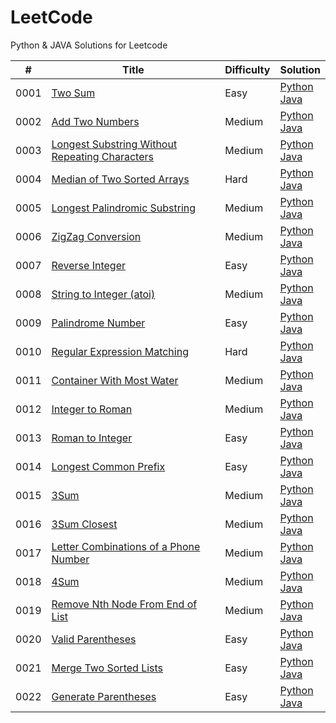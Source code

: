 # LeetCode

Python &amp; JAVA Solutions for Leetcode



| # | Title| Difficulty | Solution |
|---|---|---|---|
|0001| [Two Sum](https://leetcode-cn.com/problems/two-sum/)|Easy|[Python](./algorithms/python/TwoSum.py)<br>[Java](./algorithms/java/src/TwoSum.java)|
|0002| [Add Two Numbers](https://leetcode-cn.com/problems/add-two-numbers/)|Medium|[Python](./algorithms/python/AddTwoNumbers.py)<br>[Java](./algorithms/java/src/AddTwoNumbers.java)|
|0003| [Longest Substring Without Repeating Characters](https://leetcode-cn.com/problems/longest-substring-without-repeating-characters/)|Medium|[Python](./algorithms/python/LongestSubstringWithoutRepeatingCharacters.py)<br>[Java](./algorithms/java/src/LongestSubstringWithoutRepeatingCharacters.java)|
|0004| [Median of Two Sorted Arrays](https://leetcode-cn.com/problems/median-of-two-sorted-arrays/)|Hard|[Python](./algorithms/python/MedianOfTwoSortedArrays.py)<br>[Java](./algorithms/java/src/MedianOfTwoSortedArrays.java)|
|0005| [Longest Palindromic Substring](https://leetcode-cn.com/problems/longest-palindromic-substring/)|Medium|[Python](./algorithms/python/LongestPalindromicSubstring.py)<br>[Java](./algorithms/java/src/LongestPalindromicSubstring.java)|
|0006| [ZigZag Conversion](https://leetcode-cn.com/problems/zigzag-conversion/)|Medium|[Python](./algorithms/python/ZigZagConversion.py)<br>[Java](./algorithms/java/src/ZigZagConversion.java)|
|0007| [Reverse Integer](https://leetcode-cn.com/problems/reverse-integer/)|Easy|[Python](./algorithms/python/ReverseInteger.py)<br>[Java](./algorithms/java/src/ReverseInteger.java)|
|0008| [String to Integer (atoi)](https://leetcode-cn.com/problems/string-to-integer-atoi/)|Medium|[Python](./algorithms/python/String2Integer.py)<br>[Java](./algorithms/java/src/String2Integer.java)|
|0009| [Palindrome Number](https://leetcode-cn.com/problems/palindrome-number/)|Easy|[Python](./algorithms/python/PalindromeNumber.py)<br>[Java](./algorithms/java/src/PalindromeNumber.java)|
|0010| [Regular Expression Matching](https://leetcode-cn.com/problems/regular-expression-matching/)|Hard|[Python](./algorithms/python/RegularExpressionMatching.py)<br>[Java](./algorithms/java/src/RegularExpressionMatching.java)|
|0011| [Container With Most Water](https://leetcode-cn.com/problems/container-with-most-water/)|Medium|[Python](./algorithms/python/ContainerWithMostWater.py)<br>[Java](./algorithms/java/src/ContainerWithMostWater.java)|
|0012| [Integer to Roman](https://leetcode-cn.com/problems/integer-to-roman/)|Medium|[Python](./algorithms/python/Integer2Roman.py)<br>[Java](./algorithms/java/src/Integer2Roman.java)|
|0013| [Roman to Integer](https://leetcode-cn.com/problems/roman-to-integer/)|Easy|[Python](./algorithms/python/Roman2Integer.py)<br>[Java](./algorithms/java/src/Roman2Integer.java)|
|0014| [Longest Common Prefix](https://leetcode-cn.com/problems/longest-common-prefix/)|Easy|[Python](./algorithms/python/LongestCommonPrefix.py)<br>[Java](./algorithms/java/src/LongestCommonPrefix.java)|
|0015| [3Sum](https://leetcode-cn.com/problems/3sum/)|Medium|[Python](./algorithms/python/3Sum.py)<br>[Java](./algorithms/java/src/ThreeSum.java)|
|0016| [3Sum Closest](https://leetcode-cn.com/problems/3sum-closest/)|Medium|[Python](./algorithms/python/3SumClosest.py)<br>[Java](./algorithms/java/src/ThreeSumClosest.java)|
|0017| [Letter Combinations of a Phone Number](https://leetcode-cn.com/problems/letter-combinations-of-a-phone-number/)|Medium|[Python](./algorithms/python/LetterCombinationsOfAPhoneNumber.py)<br>[Java](./algorithms/java/src/LetterCombinationsOfaPhoneNumber.java)|
|0018| [4Sum](https://leetcode-cn.com/problems/4sum/)|Medium|[Python](./algorithms/python/4Sum.py)<br>[Java](./algorithms/java/src/FourSum.java)|
|0019| [Remove Nth Node From End of List](https://leetcode-cn.com/problems/remove-nth-node-from-end-of-list/)|Medium|[Python](./algorithms/python/RemoveNthNodeFromEndofList.py)<br>[Java](./algorithms/java/src/RemoveNthNodeFromEndOfList.java)|
|0020| [Valid Parentheses](https://leetcode-cn.com/problems/valid-parentheses/)|Easy|[Python](./algorithms/python/ValidParentheses.py)<br>[Java](./algorithms/java/src/ValidParentheses.java)|
|0021| [Merge Two Sorted Lists](https://leetcode-cn.com/problems/merge-two-sorted-lists/)|Easy|[Python](./algorithms/python/MergeTwoSortedLists.py)<br>[Java](./algorithms/java/src/MergeTwoSortedLists.java)|
|0022| [Generate Parentheses](https://leetcode-cn.com/problems/generate-parentheses/)|Easy|[Python](./algorithms/python/GenerateParentheses.py)<br>[Java](./algorithms/java/src/GenerateParentheses.java)|
